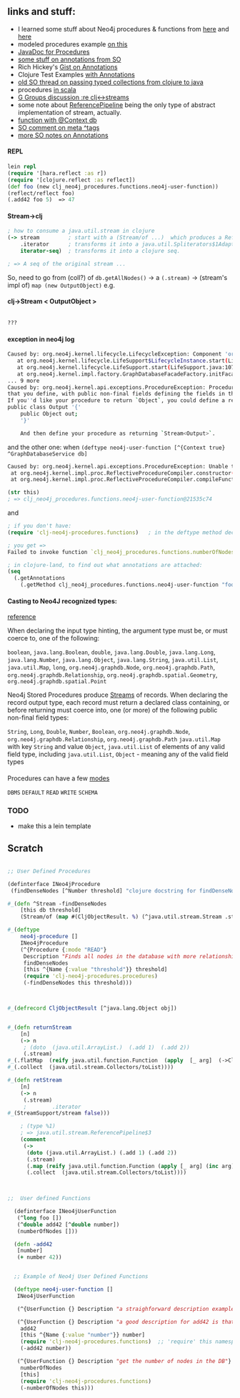 ## links and stuff:

* I learned some stuff about Neo4j procedures & functions from [here](https://neo4j.com/developer/procedures-functions/) and [here](https://neo4j.com/developer/procedures-gallery/)  
* modeled procedures example [on this](https://github.com/neo4j/neo4j-documentation/blob/0dd013f399811249155c827f8f8c9a46d6fe0a09/manual/embedded-examples/src/main/java/org/neo4j/examples/ProcedureExample.java)
* [JavaDoc for Procedures](http://neo4j.com/docs/java-reference/3.0/javadocs/index.html?org/neo4j/procedure/Procedure.html)
* [some stuff on annotations from SO](http://stackoverflow.com/questions/7703467/attaching-metadata-to-a-clojure-gen-class?rq=1)
* Rich Hickey's [Gist on Annotations](https://gist.github.com/richhickey/377213)
* Clojure Test Examples [with Annotations](https://github.com/clojure/clojure/blob/master/test/clojure/test_clojure/genclass/examples.clj)
* [old SO thread on passing typed collections from clojure to java](http://stackoverflow.com/questions/3688730/how-to-pass-a-typed-collection-from-clojure-to-java)
* procedures [in scala](http://stackoverflow.com/questions/38313019/neo4j-3-0-3-stored-procedures-in-scala)
* [G Groups discussion :re clj<->streams](https://groups.google.com/forum/#!topic/clojure/xzHrDoKF0v8)
* some note about [ReferencePipeline](http://stackoverflow.com/questions/24196082/what-is-the-default-implementation-of-stream-in-java-8#comment48934957_24203010) being the only type of abstract implementation of stream, actually.
* [function with @Context db](https://github.com/neo4j-contrib/neo4j-apoc-procedures/blob/3.1/src/main/java/apoc/map/Maps.java#L55)
* [SO comment on meta ^tags](http://stackoverflow.com/questions/6484899/type-hinting-return-value-with-or-tag-meta?rq=1)
* [more SO notes on Annotations](https://stackoverflow.com/questions/15123214/clojure-macro-using-gen-class-doesnt-create-annotations)

#### REPL

```clojure
lein repl
(require '[hara.reflect :as r])
(require '[clojure.reflect :as reflect])
(def foo (new clj_neo4j_procedures.functions.neo4j-user-function))
(reflect/reflect foo)
(.add42 foo 5)  => 47
```

#### Stream->clj

```clojure
; how to consume a java.util.stream in clojure
(-> stream         ; start with a (Stream/of ...)  which produces a ReferencePipeline
    .iterator      ; transforms it into a java.util.Spliterators$1Adapter
    iterator-seq)  ; transforms it into a clojure seq.

; => A seq of the original stream ... 
```

So, need to go from (coll?) of `db.getAllNodes()` -> a `(.stream)` ->  (stream's impl of) `map (new OutputObject)`  e.g.


#### clj->Stream < OutputObject > 

```clojure

???

```

#### exception in neo4j log 

```bash
Caused by: org.neo4j.kernel.lifecycle.LifecycleException: Component 'org.neo4j.kernel.impl.proc.Procedures@4496c263' was successfully initialized, but failed to start. Please see attached cause exception.
   at org.neo4j.kernel.lifecycle.LifeSupport$LifecycleInstance.start(LifeSupport.java:443)
   at org.neo4j.kernel.lifecycle.LifeSupport.start(LifeSupport.java:107)
   at org.neo4j.kernel.impl.factory.GraphDatabaseFacadeFactory.initFacade(GraphDatabaseFacadeFactory.java:189)
... 9 more
Caused by: org.neo4j.kernel.api.exceptions.ProcedureException: Procedures must return a Stream of records, where a record is a concrete class
that you define, with public non-final fields defining the fields in the record.
If you''d like your procedure to return `Object`, you could define a record class like:
public class Output '{'
    public Object out;
    '}'

    And then define your procedure as returning `Stream<Output>`.

```

and the other one:  when `(deftype neo4j-user-function [^{Context true} ^GraphDatabaseService db]` 

```bash
Caused by: org.neo4j.kernel.api.exceptions.ProcedureException: Unable to find a usable public no-argument constructor in the class `neo4j-user-function`. Please add a valid, public constructor, recompile the class and try again.
 at org.neo4j.kernel.impl.proc.ReflectiveProcedureCompiler.constructor(ReflectiveProcedureCompiler.java:260)
 at org.neo4j.kernel.impl.proc.ReflectiveProcedureCompiler.compileFunction(ReflectiveProcedureCompiler.java:94)
```

```clojure
(str this)
; => clj_neo4j_procedures.functions.neo4j-user-function@21535c74
```

and

```clojure
; if you don't have:
(require 'clj-neo4j-procedures.functions)   ; in the deftype method declarations

; you get =>
Failed to invoke function `clj_neo4j_procedures.functions.numberOfNodes`: Caused by: java.lang.IllegalStateException: Attempting to call unbound fn: #'clj-neo4j-procedures.functions/-numberOfNodes
```

```clojure
; in clojure-land, to find out what annotations are attached:
(seq 
  (.getAnnotations 
    (.getMethod clj_neo4j_procedures.functions.neo4j-user-function "foo" nil)))
```




#### Casting to Neo4J recognized types:

[reference](https://neo4j.com/docs/java-reference/current/extending-neo4j/procedures-and-functions/values-and-types/)

When declaring the input type hinting, the argument type must be, or must coerce to, one of the following:

`boolean`, `java.lang.Boolean`, `double`, `java.lang.Double`, `java.lang.Long`, `java.lang.Number`, `java.lang.Object`, `java.lang.String`, `java.util.List`, `java.util.Map`, `long`, `org.neo4j.graphdb.Node`, `org.neo4j.graphdb.Path`, `org.neo4j.graphdb.Relationship`, `org.neo4j.graphdb.spatial.Geometry`, `org.neo4j.graphdb.spatial.Point`


Neo4j Stored Procedures produce [Streams](https://docs.oracle.com/javase/8/docs/api/java/util/stream/Stream.html) of records. When declaring the record output type, each record must return a declared class containing, or before returning must coerce into, one (or more) of the following public non-final field types:

`String`, `Long`, `Double`, `Number`, `Boolean`, `org.neo4j.graphdb.Node`, `org.neo4j.graphdb.Relationship`, `org.neo4j.graphdb.Path`
`java.util.Map` with key `String` and value `Object`,
  `java.util.List` of elements of any valid field type, including  `java.util.List`,
  `Object` - meaning any of the valid field types


####

  Procedures can have a few [modes](https://neo4j.com/docs/java-reference/3.1/javadocs/index.html?org/neo4j/procedure/Procedure.html)

  `DBMS` `DEFAULT` `READ` `WRITE` `SCHEMA`




### TODO

* make this a lein template




## Scratch

```clojure

;; User Defined Procedures

(definterface INeo4jProcedure
 (findDenseNodes [^Number threshold] "clojure docstring for findDenseNodes goes here"))

#_(defn ^Stream -findDenseNodes
    [this db threshold]
    (Stream/of (map #(CljObjectResult. %) (^java.util.stream.Stream .stream (.getAllNodes db)))))

#_(deftype
    neo4j-procedure []
    INeo4jProcedure
    (^{Procedure {:mode "READ"}
     Description "Finds all nodes in the database with more relationships than the specified threshold."}
     findDenseNodes
     [this ^{Name {:value "threshold"}} threshold]
     (require 'clj-neo4j-procedures.procedures)
     (-findDenseNodes this threshold)))



#_(defrecord CljObjectResult [^java.lang.Object obj])


#_(defn returnStream
    [n]
    (-> n
     ; (doto  (java.util.ArrayList.)  (.add 1)  (.add 2))
     (.stream)
#_(.flatMap  (reify java.util.function.Function  (apply  [_ arg]  (->CljObjectResult arg))))
#_(.collect  (java.util.stream.Collectors/toList))))

#_(defn retStream
    [n]
    (-> n
     (.stream)
     ;        .iterator
#_(StreamSupport/stream false)))

    ; (type %1)
    ; => java.util.stream.ReferencePipeline$3
    (comment 
     (->  
      (doto (java.util.ArrayList.) (.add 1) (.add 2))  
      (.stream)  
      (.map (reify java.util.function.Function (apply [_ arg] (inc arg))))  
      (.collect  (java.util.stream.Collectors/toList))))
 


;;  User defined Functions

  (definterface INeo4jUserFunction
   (^long foo [])
   (^double add42 [^double number])
   (numberOfNodes []))

  (defn -add42
   [number]
   (+ number 42))


  ;; Example of Neo4j User Defined Functions

  (deftype neo4j-user-function []  
   INeo4jUserFunction

   (^{UserFunction {} Description "a straighforward description example for foo"} foo [this] 42)

   (^{UserFunction {} Description "a good description for add42 is that it adds 42 to a number"}
    add42
    [this ^{Name {:value "number"}} number]
    (require 'clj-neo4j-procedures.functions)  ;; 'require' this namespace to be able to 'call out' to other functions defined within this (or another) namespace.
    (-add42 number))

   (^{UserFunction {} Description "get the number of nodes in the DB"}
    numberOfNodes
    [this]
    (require 'clj-neo4j-procedures.functions)  
    (-numberOfNodes this)))



```
